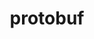 ---
title: "protobuf"
layout: cache
categories: [package, develop]
meta: {"compilers": ["apple-clang@16.0.0", "gcc@11.1.0", "gcc@11.4.0", "gcc@12.4.0", "gcc@13.2.0", "gcc@7.5.0", "intel-oneapi-compilers@2024.1.0", "intel-oneapi-compilers@2025.1.0"], "num_specs": 80, "num_specs_by_stack": {"aws-pcluster-neoverse_v1": 3, "aws-pcluster-x86_64_v4": 6, "data-vis-sdk": 6, "e4s": 21, "e4s-neoverse-v2": 9, "e4s-oneapi": 4, "e4s-rocm-external": 6, "hep": 4, "ml-darwin-aarch64-mps": 6, "ml-linux-aarch64-cpu": 9, "ml-linux-aarch64-cuda": 9, "ml-linux-x86_64-cpu": 9, "ml-linux-x86_64-cuda": 9, "ml-linux-x86_64-rocm": 6, "radiuss": 3, "root": 80}, "oss": ["amzn2", "sequoia", "ubuntu18.04", "ubuntu20.04", "ubuntu22.04", "ubuntu24.04"], "platforms": ["darwin", "linux"], "stacks": ["aws-pcluster-neoverse_v1", "aws-pcluster-x86_64_v4", "data-vis-sdk", "e4s", "e4s-neoverse-v2", "e4s-oneapi", "e4s-rocm-external", "hep", "ml-darwin-aarch64-mps", "ml-linux-aarch64-cpu", "ml-linux-aarch64-cuda", "ml-linux-x86_64-cpu", "ml-linux-x86_64-cuda", "ml-linux-x86_64-rocm", "radiuss", "root"], "targets": ["aarch64", "neoverse_v1", "neoverse_v2", "x86_64_v3", "x86_64_v4"], "versions": ["3.13.0", "3.20.3", "3.21.12", "3.25.3", "3.28.2", "3.29.3"]}
spec_details: [{"compiler": "gcc@11.4.0", "hash": "2y3powglsbpmzcavzievsza7v6dsylii", "os": "ubuntu22.04", "platform": "linux", "size": "-", "stacks": ["e4s", "root"], "target": "x86_64_v3", "variants": ["build_system=cmake", "build_type=Release", "generator=make", "~ipo", "+shared"], "versions": ["3.29.3"]}, {"compiler": "gcc@11.1.0", "hash": "2zk3ff2ghdr5siemc6uxsjsf3t2o7qnt", "os": "ubuntu20.04", "platform": "linux", "size": "-", "stacks": ["data-vis-sdk", "root"], "target": "x86_64_v3", "variants": ["build_system=cmake", "build_type=Release", "generator=make", "~ipo", "patches:=9b6dcfa", "+shared"], "versions": ["3.21.12"]}, {"compiler": "intel-oneapi-compilers@2024.1.0", "hash": "326yludbhpjuc2geoxxpzyoci3svwlhi", "os": "amzn2", "platform": "linux", "size": "-", "stacks": ["aws-pcluster-x86_64_v4", "root"], "target": "x86_64_v3", "variants": ["build_system=cmake", "build_type=Release", "generator=make", "~ipo", "+shared"], "versions": ["3.28.2"]}, {"compiler": "intel-oneapi-compilers@2024.1.0", "hash": "3snzxmpn3kemriipteskrwdpafljicdr", "os": "amzn2", "platform": "linux", "size": "-", "stacks": ["aws-pcluster-x86_64_v4", "root"], "target": "x86_64_v4", "variants": ["build_system=cmake", "build_type=Release", "generator=make", "~ipo", "+shared"], "versions": ["3.28.2"]}, {"compiler": "gcc@11.4.0", "hash": "3tcqugyb2jy7ba5d6d7g2zvhr2jlm7vt", "os": "ubuntu22.04", "platform": "linux", "size": "-", "stacks": ["e4s", "root"], "target": "x86_64_v3", "variants": ["build_system=cmake", "build_type=Release", "generator=make", "~ipo", "+shared"], "versions": ["3.28.2"]}, {"compiler": "gcc@13.2.0", "hash": "3xhnp6jqt5xru3owpcbd2rl7fykfwv7w", "os": "ubuntu24.04", "platform": "linux", "size": "-", "stacks": ["ml-linux-aarch64-cpu", "ml-linux-aarch64-cuda", "root"], "target": "aarch64", "variants": ["build_system=cmake", "build_type=Release", "generator=make", "~ipo", "+shared"], "versions": ["3.28.2"]}, {"compiler": "gcc@11.4.0", "hash": "4t6wcmj62xys6vyqvxpj7rxqtcvmlond", "os": "ubuntu22.04", "platform": "linux", "size": "-", "stacks": ["e4s-neoverse-v2", "root"], "target": "neoverse_v2", "variants": ["build_system=cmake", "build_type=Release", "generator=make", "~ipo", "+shared"], "versions": ["3.28.2"]}, {"compiler": "gcc@11.4.0", "hash": "4yq2hwtv2wr2iy2pahvwht4behoiukjo", "os": "ubuntu22.04", "platform": "linux", "size": "-", "stacks": ["e4s", "e4s-rocm-external", "root"], "target": "x86_64_v3", "variants": ["build_system=cmake", "build_type=Release", "generator=make", "~ipo", "patches:=9b6dcfa", "+shared"], "versions": ["3.21.12"]}, {"compiler": "gcc@11.4.0", "hash": "554cqehxjw5hd5uukqtu2t2dnqy7ekrs", "os": "ubuntu22.04", "platform": "linux", "size": "-", "stacks": ["e4s-neoverse-v2", "root"], "target": "neoverse_v2", "variants": ["build_system=cmake", "build_type=Release", "generator=make", "~ipo", "patches:=9b6dcfa", "+shared"], "versions": ["3.21.12"]}, {"compiler": "apple-clang@16.0.0", "hash": "5acd53is6ezcng457zbns3c7zfffksol", "os": "sequoia", "platform": "darwin", "size": "-", "stacks": ["ml-darwin-aarch64-mps", "root"], "target": "aarch64", "variants": ["build_system=cmake", "build_type=Release", "generator=make", "~ipo", "+shared"], "versions": ["3.28.2"]}, {"compiler": "gcc@11.4.0", "hash": "5faen2lfrjmugluvezv2dhdetk5ndeww", "os": "ubuntu22.04", "platform": "linux", "size": "-", "stacks": ["e4s", "root"], "target": "x86_64_v3", "variants": ["build_system=cmake", "build_type=Release", "generator=make", "~ipo", "patches:=9b6dcfa", "+shared"], "versions": ["3.13.0"]}, {"compiler": "gcc@11.4.0", "hash": "5r23t6lp7oyv5any2myz6ivkricx5kdl", "os": "ubuntu22.04", "platform": "linux", "size": "-", "stacks": ["e4s", "root"], "target": "x86_64_v3", "variants": ["build_system=cmake", "build_type=Release", "generator=make", "~ipo", "+shared"], "versions": ["3.29.3"]}, {"compiler": "gcc@11.4.0", "hash": "5syb52vjj42hbtj35xmhuj6pr62awioc", "os": "ubuntu22.04", "platform": "linux", "size": "-", "stacks": ["e4s", "root"], "target": "x86_64_v3", "variants": ["build_system=cmake", "build_type=Release", "generator=make", "~ipo", "patches:=9b6dcfa", "+shared"], "versions": ["3.21.12"]}, {"compiler": "gcc@11.4.0", "hash": "5xjgtgl43fhqand5c5kkrzfpq4mx6ytw", "os": "ubuntu22.04", "platform": "linux", "size": "-", "stacks": ["e4s", "e4s-rocm-external", "root"], "target": "x86_64_v3", "variants": ["build_system=cmake", "build_type=Release", "generator=make", "~ipo", "+shared"], "versions": ["3.28.2"]}, {"compiler": "gcc@13.2.0", "hash": "62ow4mossexjqvclsuhe3kokbzh6rl62", "os": "ubuntu24.04", "platform": "linux", "size": "-", "stacks": ["ml-linux-aarch64-cpu", "ml-linux-aarch64-cuda", "root"], "target": "aarch64", "variants": ["build_system=cmake", "build_type=Release", "generator=make", "~ipo", "patches:=9b6dcfa", "+shared"], "versions": ["3.20.3"]}, {"compiler": "gcc@11.4.0", "hash": "6ez6issw6soqpvxn5nnrva3ogtzufsmz", "os": "ubuntu22.04", "platform": "linux", "size": "-", "stacks": ["e4s", "e4s-rocm-external", "root"], "target": "x86_64_v3", "variants": ["build_system=cmake", "build_type=Release", "generator=make", "~ipo", "patches:=9b6dcfa", "+shared"], "versions": ["3.21.12"]}, {"compiler": "gcc@11.1.0", "hash": "6h7lv7penv2ifwawgu73aqdlduse3koa", "os": "ubuntu20.04", "platform": "linux", "size": "-", "stacks": ["data-vis-sdk", "root"], "target": "x86_64_v3", "variants": ["build_system=cmake", "build_type=Release", "generator=make", "~ipo", "patches:=9b6dcfa", "+shared"], "versions": ["3.21.12"]}, {"compiler": "gcc@7.5.0", "hash": "6pshlxyr7fpmqdjp5rzeforx4ypx5dey", "os": "ubuntu18.04", "platform": "linux", "size": "-", "stacks": ["radiuss", "root"], "target": "x86_64_v3", "variants": ["build_system=cmake", "build_type=Release", "generator=make", "~ipo", "patches:=9b6dcfa", "+shared"], "versions": ["3.21.12"]}, {"compiler": "gcc@13.2.0", "hash": "6q6tvhvurlirhadp6vl32odyhqqhesff", "os": "ubuntu24.04", "platform": "linux", "size": "-", "stacks": ["ml-linux-x86_64-cpu", "ml-linux-x86_64-cuda", "ml-linux-x86_64-rocm", "root"], "target": "x86_64_v3", "variants": ["build_system=cmake", "build_type=Release", "generator=make", "~ipo", "patches:=9b6dcfa", "+shared"], "versions": ["3.20.3"]}, {"compiler": "intel-oneapi-compilers@2025.1.0", "hash": "7fw4pcue3jintfbc4fhqfnjagybrzbsr", "os": "ubuntu22.04", "platform": "linux", "size": "-", "stacks": ["e4s-oneapi", "root"], "target": "x86_64_v3", "variants": ["build_system=cmake", "build_type=Release", "generator=make", "~ipo", "+shared"], "versions": ["3.28.2"]}, {"compiler": "apple-clang@16.0.0", "hash": "7kpwdoa245pgedqojknkuuhusb34ts7e", "os": "sequoia", "platform": "darwin", "size": "-", "stacks": ["ml-darwin-aarch64-mps", "root"], "target": "aarch64", "variants": ["build_system=cmake", "build_type=Release", "generator=make", "~ipo", "+shared"], "versions": ["3.28.2"]}, {"compiler": "gcc@13.2.0", "hash": "a3slezz6qrqpizypa66uci2wemtnxsd7", "os": "ubuntu24.04", "platform": "linux", "size": "-", "stacks": ["ml-linux-x86_64-cpu", "ml-linux-x86_64-cuda", "root"], "target": "x86_64_v3", "variants": ["build_system=cmake", "build_type=Release", "generator=make", "~ipo", "patches:=9b6dcfa", "+shared"], "versions": ["3.13.0"]}, {"compiler": "intel-oneapi-compilers@2024.1.0", "hash": "alpxs4iyjwvuatdpkj6kbtgqcqinnipp", "os": "amzn2", "platform": "linux", "size": "-", "stacks": ["aws-pcluster-x86_64_v4", "root"], "target": "x86_64_v3", "variants": ["build_system=cmake", "build_type=Release", "generator=make", "~ipo", "+shared"], "versions": ["3.28.2"]}, {"compiler": "gcc@13.2.0", "hash": "amdpfwzuhsjtgsuthni2h5p4dzhwjlih", "os": "ubuntu24.04", "platform": "linux", "size": "-", "stacks": ["ml-linux-aarch64-cpu", "ml-linux-aarch64-cuda", "root"], "target": "aarch64", "variants": ["build_system=cmake", "build_type=Release", "generator=make", "~ipo", "patches:=9b6dcfa", "+shared"], "versions": ["3.20.3"]}, {"compiler": "intel-oneapi-compilers@2025.1.0", "hash": "bavkjlblcpvk53flu6ignflloviwpfwa", "os": "ubuntu22.04", "platform": "linux", "size": "-", "stacks": ["e4s-oneapi", "root"], "target": "x86_64_v3", "variants": ["build_system=cmake", "build_type=Release", "generator=make", "~ipo", "+shared"], "versions": ["3.28.2"]}, {"compiler": "apple-clang@16.0.0", "hash": "biuu4wfo7o2wlcxe2h6zydx2hp5ecbll", "os": "sequoia", "platform": "darwin", "size": "-", "stacks": ["ml-darwin-aarch64-mps", "root"], "target": "aarch64", "variants": ["build_system=cmake", "build_type=Release", "generator=make", "~ipo", "patches:=9b6dcfa", "+shared"], "versions": ["3.13.0"]}, {"compiler": "gcc@11.4.0", "hash": "blzfswbt7zcmp4hjg3voy5v7b6uctwnl", "os": "ubuntu22.04", "platform": "linux", "size": "-", "stacks": ["e4s", "e4s-rocm-external", "root"], "target": "x86_64_v3", "variants": ["build_system=cmake", "build_type=Release", "generator=make", "~ipo", "patches:=9b6dcfa", "+shared"], "versions": ["3.21.12"]}, {"compiler": "gcc@13.2.0", "hash": "bvrsgawzy2nyiums6tud2gce2ycrxh66", "os": "ubuntu24.04", "platform": "linux", "size": "-", "stacks": ["ml-linux-x86_64-cpu", "ml-linux-x86_64-cuda", "ml-linux-x86_64-rocm", "root"], "target": "x86_64_v3", "variants": ["build_system=cmake", "build_type=Release", "generator=make", "~ipo", "+shared"], "versions": ["3.28.2"]}, {"compiler": "gcc@11.4.0", "hash": "ctezuood4dbwggg5gz4udfjjloj4fzia", "os": "ubuntu22.04", "platform": "linux", "size": "-", "stacks": ["e4s-neoverse-v2", "root"], "target": "neoverse_v2", "variants": ["build_system=cmake", "build_type=Release", "generator=make", "~ipo", "patches:=9b6dcfa", "+shared"], "versions": ["3.21.12"]}, {"compiler": "apple-clang@16.0.0", "hash": "cxescjk742mqddhwilii5d42wgkrwsyx", "os": "sequoia", "platform": "darwin", "size": "-", "stacks": ["ml-darwin-aarch64-mps", "root"], "target": "aarch64", "variants": ["build_system=cmake", "build_type=Release", "generator=make", "~ipo", "patches:=9b6dcfa", "+shared"], "versions": ["3.13.0"]}, {"compiler": "gcc@12.4.0", "hash": "dzorn5kr4hz5uihuko2mjvtg4ae77jlk", "os": "amzn2", "platform": "linux", "size": "-", "stacks": ["aws-pcluster-neoverse_v1", "root"], "target": "neoverse_v1", "variants": ["build_system=cmake", "build_type=Release", "generator=make", "~ipo", "+shared"], "versions": ["3.28.2"]}, {"compiler": "gcc@13.2.0", "hash": "eevbp7ohklpt4hv3wagm4bd3mvc7thys", "os": "ubuntu24.04", "platform": "linux", "size": "-", "stacks": ["ml-linux-aarch64-cpu", "ml-linux-aarch64-cuda", "root"], "target": "aarch64", "variants": ["build_system=cmake", "build_type=Release", "generator=make", "~ipo", "patches:=9b6dcfa", "+shared"], "versions": ["3.13.0"]}, {"compiler": "gcc@13.2.0", "hash": "f2nho4lq2dousqhd7fyyepxbqaqd6iik", "os": "ubuntu24.04", "platform": "linux", "size": "-", "stacks": ["ml-linux-x86_64-cpu", "ml-linux-x86_64-cuda", "ml-linux-x86_64-rocm", "root"], "target": "x86_64_v3", "variants": ["build_system=cmake", "build_type=Release", "generator=make", "~ipo", "patches:=9b6dcfa", "+shared"], "versions": ["3.20.3"]}, {"compiler": "gcc@13.2.0", "hash": "f3ebi3wbpyb3dtt4ov6xko4bdi7goilp", "os": "ubuntu24.04", "platform": "linux", "size": "-", "stacks": ["ml-linux-aarch64-cpu", "ml-linux-aarch64-cuda", "root"], "target": "aarch64", "variants": ["build_system=cmake", "build_type=Release", "generator=make", "~ipo", "patches:=9b6dcfa", "+shared"], "versions": ["3.13.0"]}, {"compiler": "gcc@11.4.0", "hash": "f47cs75ztvl2tkdkphzerzf2plfrqsin", "os": "ubuntu22.04", "platform": "linux", "size": "-", "stacks": ["e4s", "root"], "target": "x86_64_v3", "variants": ["build_system=cmake", "build_type=Release", "generator=make", "~ipo", "patches:=9b6dcfa", "+shared"], "versions": ["3.21.12"]}, {"compiler": "gcc@11.4.0", "hash": "f4lbkh664hgahvitx6axelbcdwx64myj", "os": "ubuntu22.04", "platform": "linux", "size": "-", "stacks": ["e4s-neoverse-v2", "root"], "target": "neoverse_v2", "variants": ["build_system=cmake", "build_type=Release", "generator=make", "~ipo", "patches:=9b6dcfa", "+shared"], "versions": ["3.21.12"]}, {"compiler": "intel-oneapi-compilers@2024.1.0", "hash": "fnclap5d626rdkngfeyyy5hes67rhs4c", "os": "amzn2", "platform": "linux", "size": "-", "stacks": ["aws-pcluster-x86_64_v4", "root"], "target": "x86_64_v3", "variants": ["build_system=cmake", "build_type=Release", "generator=make", "~ipo", "+shared"], "versions": ["3.28.2"]}, {"compiler": "apple-clang@16.0.0", "hash": "gi4c3s5jyfj6cd22hvpnpni6cee7np5v", "os": "sequoia", "platform": "darwin", "size": "-", "stacks": ["ml-darwin-aarch64-mps", "root"], "target": "aarch64", "variants": ["build_system=cmake", "build_type=Release", "generator=make", "~ipo", "patches:=9b6dcfa", "+shared"], "versions": ["3.13.0"]}, {"compiler": "gcc@11.4.0", "hash": "gu6csaued63tetmxmnlivjfi5k5ukqd5", "os": "ubuntu22.04", "platform": "linux", "size": "-", "stacks": ["e4s", "root"], "target": "x86_64_v3", "variants": ["build_system=cmake", "build_type=Release", "generator=make", "~ipo", "+shared"], "versions": ["3.25.3"]}, {"compiler": "gcc@13.2.0", "hash": "hgvs3jy6yb7qsi7kjdmv3aw7tryo5u3c", "os": "ubuntu24.04", "platform": "linux", "size": "-", "stacks": ["ml-linux-x86_64-cpu", "ml-linux-x86_64-cuda", "ml-linux-x86_64-rocm", "root"], "target": "x86_64_v3", "variants": ["build_system=cmake", "build_type=Release", "generator=make", "~ipo", "+shared"], "versions": ["3.28.2"]}, {"compiler": "gcc@7.5.0", "hash": "hkg5echw4w5u4qyrcm7mnq6ljlhvuohr", "os": "ubuntu18.04", "platform": "linux", "size": "-", "stacks": ["radiuss", "root"], "target": "x86_64_v3", "variants": ["build_system=cmake", "build_type=Release", "generator=make", "~ipo", "patches:=9b6dcfa", "+shared"], "versions": ["3.21.12"]}, {"compiler": "gcc@11.4.0", "hash": "idntxvpyxlpi4bxwj6dxjdqcltmofkue", "os": "ubuntu22.04", "platform": "linux", "size": "-", "stacks": ["e4s", "e4s-rocm-external", "root"], "target": "x86_64_v3", "variants": ["build_system=cmake", "build_type=Release", "generator=make", "~ipo", "+shared"], "versions": ["3.28.2"]}, {"compiler": "gcc@11.4.0", "hash": "ixwahme52u4xnxsmmeehhplb4xoj2qji", "os": "ubuntu22.04", "platform": "linux", "size": "-", "stacks": ["e4s-neoverse-v2", "root"], "target": "neoverse_v2", "variants": ["build_system=cmake", "build_type=Release", "generator=make", "~ipo", "patches:=9b6dcfa", "+shared"], "versions": ["3.21.12"]}, {"compiler": "gcc@11.4.0", "hash": "jrsl5ra5k5o7kqeb5nlcpnjf4bi4pgto", "os": "ubuntu22.04", "platform": "linux", "size": "-", "stacks": ["e4s-neoverse-v2", "root"], "target": "neoverse_v2", "variants": ["build_system=cmake", "build_type=Release", "generator=make", "~ipo", "patches:=9b6dcfa", "+shared"], "versions": ["3.21.12"]}, {"compiler": "gcc@11.1.0", "hash": "knulylg43ul4iosue5ue6y2jn4tmscnr", "os": "ubuntu20.04", "platform": "linux", "size": "-", "stacks": ["data-vis-sdk", "root"], "target": "x86_64_v3", "variants": ["build_system=cmake", "build_type=Release", "generator=make", "~ipo", "+shared"], "versions": ["3.28.2"]}, {"compiler": "gcc@11.4.0", "hash": "ku4wa32kz4iosoo2s6umz5vq4lhunsj5", "os": "ubuntu22.04", "platform": "linux", "size": "-", "stacks": ["e4s", "root"], "target": "x86_64_v3", "variants": ["build_system=cmake", "build_type=Release", "generator=make", "~ipo", "+shared"], "versions": ["3.28.2"]}, {"compiler": "intel-oneapi-compilers@2025.1.0", "hash": "kyuf254uvcsexyxzgm2qg6aqi5uhzr5z", "os": "ubuntu22.04", "platform": "linux", "size": "-", "stacks": ["e4s-oneapi", "root"], "target": "x86_64_v3", "variants": ["build_system=cmake", "build_type=Release", "generator=make", "~ipo", "+shared"], "versions": ["3.28.2"]}, {"compiler": "gcc@11.4.0", "hash": "maadge7uqcxulxn37ifkgibuc53jq7ln", "os": "ubuntu22.04", "platform": "linux", "size": "-", "stacks": ["hep", "root"], "target": "x86_64_v3", "variants": ["build_system=cmake", "build_type=Release", "generator=make", "~ipo", "+shared"], "versions": ["3.29.3"]}, {"compiler": "gcc@11.4.0", "hash": "mhogzlrskuhennwsdeupxww2kqnjvhqn", "os": "ubuntu22.04", "platform": "linux", "size": "-", "stacks": ["e4s-neoverse-v2", "root"], "target": "neoverse_v2", "variants": ["build_system=cmake", "build_type=Release", "generator=make", "~ipo", "+shared"], "versions": ["3.28.2"]}, {"compiler": "gcc@11.4.0", "hash": "nan4slcjy2gh3wpzm2fwqqv6f3l4dlfi", "os": "ubuntu22.04", "platform": "linux", "size": "-", "stacks": ["e4s", "root"], "target": "x86_64_v3", "variants": ["build_system=cmake", "build_type=Release", "generator=make", "~ipo", "patches:=9b6dcfa", "+shared"], "versions": ["3.13.0"]}, {"compiler": "gcc@11.1.0", "hash": "nawpu646hunutvgnchbuvppekbbrr23s", "os": "ubuntu20.04", "platform": "linux", "size": "-", "stacks": ["data-vis-sdk", "root"], "target": "x86_64_v3", "variants": ["build_system=cmake", "build_type=Release", "generator=make", "~ipo", "+shared"], "versions": ["3.28.2"]}, {"compiler": "gcc@11.1.0", "hash": "nhdslj4o6anhafsw2grsrxmo5yw5jjk6", "os": "ubuntu20.04", "platform": "linux", "size": "-", "stacks": ["data-vis-sdk", "root"], "target": "x86_64_v3", "variants": ["build_system=cmake", "build_type=Release", "generator=make", "~ipo", "patches:=9b6dcfa", "+shared"], "versions": ["3.21.12"]}, {"compiler": "gcc@13.2.0", "hash": "nlqktahezz5s4qdgxlbndat7lf4ent4t", "os": "ubuntu24.04", "platform": "linux", "size": "-", "stacks": ["ml-linux-x86_64-cpu", "ml-linux-x86_64-cuda", "ml-linux-x86_64-rocm", "root"], "target": "x86_64_v3", "variants": ["build_system=cmake", "build_type=Release", "generator=make", "~ipo", "patches:=9b6dcfa", "+shared"], "versions": ["3.20.3"]}, {"compiler": "gcc@13.2.0", "hash": "nqzrt3ne2fo573a2vxmqk33omqrzm4ol", "os": "ubuntu24.04", "platform": "linux", "size": "-", "stacks": ["ml-linux-aarch64-cpu", "ml-linux-aarch64-cuda", "root"], "target": "aarch64", "variants": ["build_system=cmake", "build_type=Release", "generator=make", "~ipo", "patches:=9b6dcfa", "+shared"], "versions": ["3.20.3"]}, {"compiler": "gcc@12.4.0", "hash": "o4o3x6wias6snmpqmxefgan4lasouhl7", "os": "amzn2", "platform": "linux", "size": "-", "stacks": ["aws-pcluster-neoverse_v1", "root"], "target": "neoverse_v1", "variants": ["build_system=cmake", "build_type=Release", "generator=make", "~ipo", "+shared"], "versions": ["3.28.2"]}, {"compiler": "gcc@13.2.0", "hash": "pwaiqz52im3aqj3dcvy5zv3d2iymvw63", "os": "ubuntu24.04", "platform": "linux", "size": "-", "stacks": ["ml-linux-aarch64-cpu", "ml-linux-aarch64-cuda", "root"], "target": "aarch64", "variants": ["build_system=cmake", "build_type=Release", "generator=make", "~ipo", "+shared"], "versions": ["3.28.2"]}, {"compiler": "gcc@11.4.0", "hash": "qxcezaw577e444qjo2ucayixlv4oshwe", "os": "ubuntu22.04", "platform": "linux", "size": "-", "stacks": ["e4s", "root"], "target": "x86_64_v3", "variants": ["build_system=cmake", "build_type=Release", "generator=make", "~ipo", "patches:=9b6dcfa", "+shared"], "versions": ["3.21.12"]}, {"compiler": "gcc@11.4.0", "hash": "rrmnd36jtqdvlc364f45v4qj5eby4vkz", "os": "ubuntu22.04", "platform": "linux", "size": "-", "stacks": ["e4s", "root"], "target": "x86_64_v3", "variants": ["build_system=cmake", "build_type=Release", "generator=make", "~ipo", "+shared"], "versions": ["3.29.3"]}, {"compiler": "gcc@7.5.0", "hash": "s5uzjpsrarywshmh5uvexzlcbx2wjcve", "os": "ubuntu18.04", "platform": "linux", "size": "-", "stacks": ["radiuss", "root"], "target": "x86_64_v3", "variants": ["build_system=cmake", "build_type=Release", "generator=make", "~ipo", "patches:=9b6dcfa", "+shared"], "versions": ["3.21.12"]}, {"compiler": "gcc@13.2.0", "hash": "se6cn2dnciwlvcuxg4x54jixom6kwwdr", "os": "ubuntu24.04", "platform": "linux", "size": "-", "stacks": ["ml-linux-x86_64-cpu", "ml-linux-x86_64-cuda", "ml-linux-x86_64-rocm", "root"], "target": "x86_64_v3", "variants": ["build_system=cmake", "build_type=Release", "generator=make", "~ipo", "+shared"], "versions": ["3.28.2"]}, {"compiler": "gcc@12.4.0", "hash": "skugpjgzzib4p4sp6xowbwugklt2buht", "os": "amzn2", "platform": "linux", "size": "-", "stacks": ["aws-pcluster-neoverse_v1", "root"], "target": "neoverse_v1", "variants": ["build_system=cmake", "build_type=Release", "generator=make", "~ipo", "+shared"], "versions": ["3.28.2"]}, {"compiler": "gcc@11.1.0", "hash": "sy7i6vtlrpblq3gkazufrnkxc62bo33d", "os": "ubuntu20.04", "platform": "linux", "size": "-", "stacks": ["data-vis-sdk", "root"], "target": "x86_64_v3", "variants": ["build_system=cmake", "build_type=Release", "generator=make", "~ipo", "+shared"], "versions": ["3.28.2"]}, {"compiler": "gcc@11.4.0", "hash": "ti3hvrgdtnq6gvr47zytgnl33ka66yhp", "os": "ubuntu22.04", "platform": "linux", "size": "-", "stacks": ["e4s", "root"], "target": "x86_64_v3", "variants": ["build_system=cmake", "build_type=Release", "generator=make", "~ipo", "patches:=9b6dcfa", "+shared"], "versions": ["3.13.0"]}, {"compiler": "gcc@11.4.0", "hash": "tmtmutv7vnemqwzqhrb2jaber7uxqg6o", "os": "ubuntu22.04", "platform": "linux", "size": "-", "stacks": ["e4s", "root"], "target": "x86_64_v3", "variants": ["build_system=cmake", "build_type=Release", "generator=make", "~ipo", "+shared"], "versions": ["3.28.2"]}, {"compiler": "gcc@11.4.0", "hash": "tsgzoq2ifc3d5z7upoq633x4wbvzqxdq", "os": "ubuntu22.04", "platform": "linux", "size": "-", "stacks": ["e4s", "root"], "target": "x86_64_v3", "variants": ["build_system=cmake", "build_type=Release", "generator=make", "~ipo", "+shared"], "versions": ["3.25.3"]}, {"compiler": "gcc@13.2.0", "hash": "txrhyolmxc2onuicwjubnbwckpk77x3q", "os": "ubuntu24.04", "platform": "linux", "size": "-", "stacks": ["ml-linux-aarch64-cpu", "ml-linux-aarch64-cuda", "root"], "target": "aarch64", "variants": ["build_system=cmake", "build_type=Release", "generator=make", "~ipo", "+shared"], "versions": ["3.28.2"]}, {"compiler": "gcc@11.4.0", "hash": "u75ip22wq2jre4k6fz53vhykssukmn3a", "os": "ubuntu22.04", "platform": "linux", "size": "-", "stacks": ["hep", "root"], "target": "x86_64_v3", "variants": ["build_system=cmake", "build_type=Release", "generator=make", "~ipo", "+shared"], "versions": ["3.25.3"]}, {"compiler": "intel-oneapi-compilers@2025.1.0", "hash": "ug63jlmengntf7p4xelyowogcv2x3xga", "os": "ubuntu22.04", "platform": "linux", "size": "-", "stacks": ["e4s-oneapi", "root"], "target": "x86_64_v3", "variants": ["build_system=cmake", "build_type=Release", "generator=make", "~ipo", "+shared"], "versions": ["3.28.2"]}, {"compiler": "apple-clang@16.0.0", "hash": "v6etdb32sa3ir6yqqgnisn5f33pofe3o", "os": "sequoia", "platform": "darwin", "size": "-", "stacks": ["ml-darwin-aarch64-mps", "root"], "target": "aarch64", "variants": ["build_system=cmake", "build_type=Release", "generator=make", "~ipo", "+shared"], "versions": ["3.28.2"]}, {"compiler": "gcc@11.4.0", "hash": "vhagpouxhwpbxep5baq4dmkp47zfhuiy", "os": "ubuntu22.04", "platform": "linux", "size": "-", "stacks": ["e4s-neoverse-v2", "root"], "target": "neoverse_v2", "variants": ["build_system=cmake", "build_type=Release", "generator=make", "~ipo", "patches:=9b6dcfa", "+shared"], "versions": ["3.21.12"]}, {"compiler": "gcc@11.4.0", "hash": "vqfq6zfbggzf5sveovfhsexpzjkakla6", "os": "ubuntu22.04", "platform": "linux", "size": "-", "stacks": ["hep", "root"], "target": "x86_64_v3", "variants": ["build_system=cmake", "build_type=Release", "generator=make", "~ipo", "+shared"], "versions": ["3.25.3"]}, {"compiler": "intel-oneapi-compilers@2024.1.0", "hash": "vqtdhpsbwxgnca3wpysbouenwxqccvdg", "os": "amzn2", "platform": "linux", "size": "-", "stacks": ["aws-pcluster-x86_64_v4", "root"], "target": "x86_64_v4", "variants": ["build_system=cmake", "build_type=Release", "generator=make", "~ipo", "+shared"], "versions": ["3.28.2"]}, {"compiler": "gcc@13.2.0", "hash": "vsgilneadq7tkjbp7tjoyruanwoc7c37", "os": "ubuntu24.04", "platform": "linux", "size": "-", "stacks": ["ml-linux-aarch64-cpu", "ml-linux-aarch64-cuda", "root"], "target": "aarch64", "variants": ["build_system=cmake", "build_type=Release", "generator=make", "~ipo", "patches:=9b6dcfa", "+shared"], "versions": ["3.13.0"]}, {"compiler": "gcc@13.2.0", "hash": "vsnj5f5j5tzg7wao6t2flcrux5hgj5vc", "os": "ubuntu24.04", "platform": "linux", "size": "-", "stacks": ["ml-linux-x86_64-cpu", "ml-linux-x86_64-cuda", "root"], "target": "x86_64_v3", "variants": ["build_system=cmake", "build_type=Release", "generator=make", "~ipo", "patches:=9b6dcfa", "+shared"], "versions": ["3.13.0"]}, {"compiler": "intel-oneapi-compilers@2024.1.0", "hash": "wnyxxbqicl6zhytufvbqrjft26hbrugm", "os": "amzn2", "platform": "linux", "size": "-", "stacks": ["aws-pcluster-x86_64_v4", "root"], "target": "x86_64_v4", "variants": ["build_system=cmake", "build_type=Release", "generator=make", "~ipo", "+shared"], "versions": ["3.28.2"]}, {"compiler": "gcc@11.4.0", "hash": "xd2ficr4wsfayq3xteypi4ralboqg62g", "os": "ubuntu22.04", "platform": "linux", "size": "-", "stacks": ["e4s", "root"], "target": "x86_64_v3", "variants": ["build_system=cmake", "build_type=Release", "generator=make", "~ipo", "+shared"], "versions": ["3.25.3"]}, {"compiler": "gcc@11.4.0", "hash": "xob4hfola744lkg6coemxtporrfwlxfx", "os": "ubuntu22.04", "platform": "linux", "size": "-", "stacks": ["hep", "root"], "target": "x86_64_v3", "variants": ["build_system=cmake", "build_type=Release", "generator=make", "~ipo", "+shared"], "versions": ["3.25.3"]}, {"compiler": "gcc@11.4.0", "hash": "yhicqqbrrogoylgyy7aq7vqsulauy5si", "os": "ubuntu22.04", "platform": "linux", "size": "-", "stacks": ["e4s-neoverse-v2", "root"], "target": "neoverse_v2", "variants": ["build_system=cmake", "build_type=Release", "generator=make", "~ipo", "+shared"], "versions": ["3.28.2"]}, {"compiler": "gcc@13.2.0", "hash": "yo3qnk5gzqmlokwfsl4nqhjibgj7eglm", "os": "ubuntu24.04", "platform": "linux", "size": "-", "stacks": ["ml-linux-x86_64-cpu", "ml-linux-x86_64-cuda", "root"], "target": "x86_64_v3", "variants": ["build_system=cmake", "build_type=Release", "generator=make", "~ipo", "patches:=9b6dcfa", "+shared"], "versions": ["3.13.0"]}, {"compiler": "gcc@11.4.0", "hash": "zm3xd24uz4rqqt4vktmspvid3xrux4m5", "os": "ubuntu22.04", "platform": "linux", "size": "-", "stacks": ["e4s", "e4s-rocm-external", "root"], "target": "x86_64_v3", "variants": ["build_system=cmake", "build_type=Release", "generator=make", "~ipo", "+shared"], "versions": ["3.28.2"]}]
---